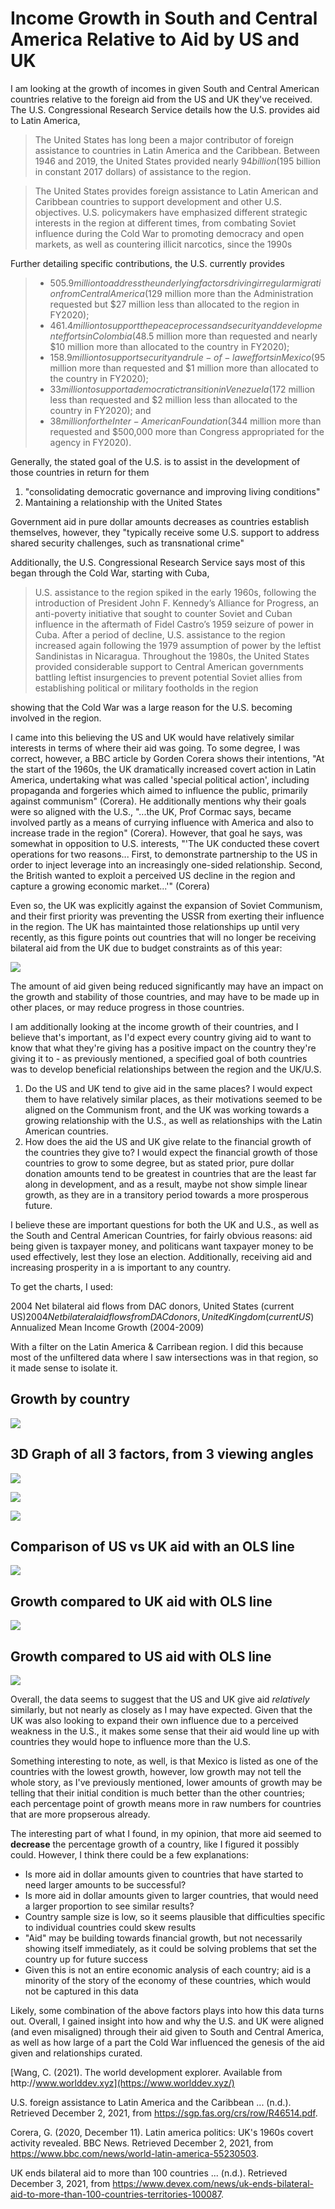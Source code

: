 # Income Growth in South and Central America Relative to Aid by US and UK

I am looking at the growth of incomes in given South and Central American countries relative to the foreign aid from the US and UK they've received. The U.S. Congressional Research Service details how the U.S. provides aid to Latin America,

> The United States has long been a major contributor of foreign assistance to countries in Latin America and the Caribbean. Between 1946 and 2019, the United States provided nearly $94 billion ($195 billion in constant 2017 dollars) of assistance to the region.

> The United States provides foreign assistance to Latin American and Caribbean countries to support development and other U.S. objectives. U.S. policymakers have emphasized different strategic interests in the region at different times, from combating Soviet influence during the Cold War to promoting democracy and open markets, as well as countering illicit narcotics, since the 1990s

Further detailing specific contributions, the U.S. currently provides

> * $505.9 million to address the underlying factors driving irregular migration fromCentral America ($129 million more than the Administration requested but $27 million less than allocated to the region in FY2020);
> * $461.4 million to support the peace process and security and development efforts in Colombia ($48.5 million more than requested and nearly $10 million more than allocated to the country in FY2020);
> * $158.9 million to support security and rule-of-law efforts in Mexico ($95 million more than requested and $1 million more than allocated to the country in FY2020);
> * $33 million to support a democratic transition in Venezuela ($172 million less than requested and $2 million less than allocated to the country in FY2020); and
> * $38 million for the Inter-American Foundation ($344 million more than requested and $500,000 more than Congress appropriated for the agency in FY2020).

Generally, the stated goal of the U.S. is to assist in the development of those countries in return for them

1. "consolidating democratic governance and improving living conditions"
2. Mantaining a relationship with the United States

Government aid in pure dollar amounts decreases as countries establish themselves, however, they "typically receive some U.S. support to address shared security challenges, such as transnational crime"

Additionally, the U.S. Congressional Research Service says most of this began through the Cold War, starting with Cuba,

> U.S. assistance to the region spiked in the early 1960s, following the introduction of President John F. Kennedy’s Alliance for Progress, an anti-poverty initiative that sought to counter Soviet and Cuban influence in the aftermath of Fidel Castro’s 1959 seizure of power in Cuba. After a period of decline, U.S. assistance to the region increased again following the 1979 assumption of power by the leftist Sandinistas in Nicaragua. Throughout the 1980s, the United States provided considerable support to Central American governments battling leftist insurgencies to prevent potential Soviet allies from establishing political or military footholds in the region

showing that the Cold War was a large reason for the U.S. becoming involved in the region.

I came into this believing the US and UK would have relatively similar interests in terms of where their aid was going. To some degree, I was correct, however, a BBC article by Gorden Corera shows their intentions, "At the start of the 1960s, the UK dramatically increased covert action in Latin America, undertaking what was called 'special political action', including propaganda and forgeries which aimed to influence the public, primarily against communism" (Corera). He additionally mentions why their goals were so aligned with the U.S., "...the UK, Prof Cormac says, became involved partly as a means of currying influence with America and also to increase trade in the region" (Corera). However, that goal he says, was somewhat in opposition to U.S. interests, "'The UK conducted these covert operations for two reasons... First, to demonstrate partnership to the US in order to inject leverage into an increasingly one-sided relationship. Second, the British wanted to exploit a perceived US decline in the region and capture a growing economic market...'" (Corera)

Even so, the UK was explicitly against the expansion of Soviet Communism, and their first priority was preventing the USSR from exerting their influence in the region. The UK has maintainted those relationships up until very recently, as this figure points out countries that will no longer be receiving bilateral aid from the UK due to budget constraints as of this year:

![](https://res.cloudinary.com/devex/image/fetch/c_scale,f_auto,q_auto,w_720/https://lh3.googleusercontent.com/I4XJQWUIohHefP5XPlgGKd-TKaNP82KKw5ZgWWpqa5BQEjZWnBmjSC3M_SDwvyU_YNcTH6gA4OGgUbKIl2wBfIuYOMfv2NkjAE5ilt90ySCi19LClmYyavTBlltP0ujFM7-xw7Hy)

The amount of aid given being reduced significantly may have an impact on the growth and stability of those countries, and may have to be made up in other places, or may reduce progress in those countries.

I am additionally looking at the income growth of their countries, and I believe that's important, as I'd expect every country giving aid to want to know that what they're giving has a positive impact on the country they're giving it to - as previously mentioned, a specified goal of both countries was to develop beneficial relationships between the region and the UK/U.S.

1. Do the US and UK tend to give aid in the same places? I would expect them to have relatively similar places, as their motivations seemed to be aligned on the Communism front, and the UK was working towards a growing relationship with the U.S., as well as relationships with the Latin American countries.
2. How does the aid the US and UK give relate to the financial growth of the countries they give to? I would expect the financial growth of those countries to grow to some degree, but as stated prior, pure dollar donation amounts tend to be greatest in countries that are the least far along in development, and as a result, maybe not show simple linear growth, as they are in a transitory period towards a more prosperous future.

I believe these are important questions for both the UK and U.S., as well as the South and Central American Countries, for fairly obvious reasons: aid being given is taxpayer money, and politicans want taxpayer money to be used effectively, lest they lose an election. Additionally, receiving aid and increasing prosperity in a is important to any country.

To get the charts, I used:

2004 Net bilateral aid flows from DAC donors, United States (current US$)
2004 Net bilateral aid flows from DAC donors, United Kingdom (current US$)
Annualized Mean Income Growth (2004-2009)

With a filter on the Latin America & Carribean region. I did this because most of the unfiltered data where I saw intersections was in that region, so it made sense to isolate it.

## Growth by country

![](https://i.imgur.com/N81CuHj.png)

## 3D Graph of all 3 factors, from 3 viewing angles

![](https://i.imgur.com/41WYkte.png)

![](https://i.imgur.com/JpwS5Ni.png)

![](https://i.imgur.com/5wKJJBF.png)

## Comparison of US vs UK aid with an OLS line

![](https://i.imgur.com/SXWUhjE.png)

## Growth compared to UK aid with OLS line

![](https://i.imgur.com/YUHNB8a.png)

## Growth compared to US aid with OLS line

![](https://i.imgur.com/T6Q70kb.png)

Overall, the data seems to suggest that the US and UK give aid *relatively* similarly, but not nearly as closely as I may have expected. Given that the UK was also looking to expand their own influence due to a perceived weakness in the U.S., it makes some sense that their aid would line up with countries they would hope to influence more than the U.S.

Something interesting to note, as well, is that Mexico is listed as one of the countries with the lowest growth, however, low growth may not tell the whole story, as I've previously mentioned, lower amounts of growth may be telling that their initial condition is much better than the other countries; each percentage point of growth means more in raw numbers for countries that are more propserous already.

The interesting part of what I found, in my opinion, that more aid seemed to **decrease** the percentage growth of a country, like I figured it possibly could. However, I think there could be a few explanations:

* Is more aid in dollar amounts given to countries that have started to need larger amounts to be successful?
* Is more aid in dollar amounts given to larger countries, that would need a larger proportion to see similar results?
* Country sample size is low, so it seems plausible that difficulties specific to individual countries could skew results
* "Aid" may be building towards financial growth, but not necessarily showing itself immediately, as it could be solving problems that set the country up for future success
* Given this is not an entire economic analysis of each country; aid is a minority of the story of the economy of these countries, which would not be captured in this data

Likely, some combination of the above factors plays into how this data turns out. Overall, I gained insight into how and why the U.S. and UK were aligned (and even misaligned) through their aid given to South and Central America, as well as how large of a part the Cold War influenced the genesis of the aid given and relationships curated.

[Wang, C. (2021). The world development explorer. Available from http﻿://www.worlddev.xyz](https://www.worlddev.xyz/)

U.S. foreign assistance to Latin America and the Caribbean ... (n.d.). Retrieved December 2, 2021, from https://sgp.fas.org/crs/row/R46514.pdf. 

Corera, G. (2020, December 11). Latin america politics: UK's 1960s covert activity revealed. BBC News. Retrieved December 2, 2021, from https://www.bbc.com/news/world-latin-america-55230503. 

UK ends bilateral aid to more than 100 countries ... (n.d.). Retrieved December 3, 2021, from https://www.devex.com/news/uk-ends-bilateral-aid-to-more-than-100-countries-territories-100087. 

